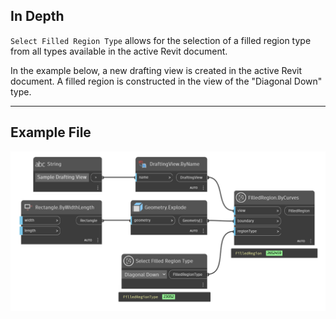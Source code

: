 ## In Depth
`Select Filled Region Type` allows for the selection of a filled region type from all types available in the active Revit document.

In the example below, a new drafting view is created in the active Revit document. A filled region is constructed in the view of the "Diagonal Down" type.

___
## Example File

![Select Filled Region Type](./DSRevitNodesUI.FilledRegionTypes_img.jpg)